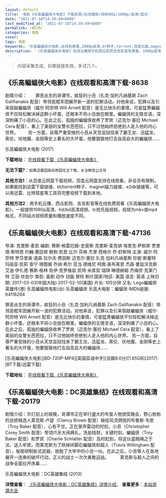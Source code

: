 ```yaml
---
layout: default
title: '电影《乐高蝙蝠侠大电影》下载资源/在线播放/视频地址/1080p/高清/蓝光'
date: "2021-07-10T14:39:49+0800"
last_modified_at: "2021-07-10T14:39:49+0800"
permalink: /8638/
categories: 电影
cover:
tags: 电影
keywords: '乐高蝙蝠侠大电影,在线免费看,1080p高清,bt种子,torrent,百度云盘,magnet,磁力链,迅雷下载资源'
description: '《乐高蝙蝠侠大电影》在线云播放手机西瓜影院吉吉影音免费看，1080p高清bd/hd未删减完整版和tc抢先枪版，mkv/mp4格式，附带bt/torrent种子、magnet/磁力链、百度云盘、网盘资源迅雷下载链接'
---
```


>内容采集生成，如果链接失效，多试几个。


## 《乐高蝙蝠侠大电影》在线观看和高清下载-8638

剧情介绍：　　罪恶丛生的哥谭市，疯狂的小丑（扎克·加利凡纳基斯 Zach Galifianakis 配音）带领恶棍军团展开新一波的犯罪活动。对他来说，犯罪以及引来宿敌蝙蝠侠（威尔·阿奈特 Will Arnett 配音）是无比快乐的事情，可是猛男蝙蝠侠不仅轻松解决掉这群小坏蛋，还根本不将小丑放在眼里。蝙蝠侠的无情言语，深深刺痛了小丑的心。在此之后，孤独的蝙蝠侠收养了罗宾（迈克尔·塞拉 Michael Cera 配音），看上了美丽的女警长芭芭拉，只不过他始终拒绝别人走入他的内心世界。 　　另一方面，自尊严重受挫的小丑从天空监狱找来了霸王龙、迅猛龙、索伦、伏地魔、金刚等史上著名的大坏蛋，他要狠狠地打击自高自大的蝙蝠侠……


乐高蝙蝠侠大电影 (2017)

**下载地址**： [在线观看下载 《乐高蝙蝠侠大电影》](https://www.btbtdy.me/btdy/dy10686.html) 


**无法下载?**：`如果迅雷因版权原因无法下载，关注微信公众号 `

**其他方法1**：从百度云网盘下载视频，百度云网盘支持在线观看，非会员有限制，如果能找到迅雷下载链接、bt/torrent种子、magnet磁力链接、e2dk链接等，可以用迅雷、比特彗星等工具将完整视频下载到本地。

**其他方法2**：用手机云播、西瓜影院、吉吉影音等在线免费观看《乐高蝙蝠侠大电影》，一般提供1080p高清、hd/bd高清视频、tc抢先版视频，视频为mkv或mp4格式，不同站点视频质量和播放速度不同。


## 《乐高蝙蝠侠大电影》在线观看和高清下载-47136

导演: 克里斯·麦凯 编剧: 赛斯·格雷厄姆-史密斯 克里斯·麦克纳 埃里克·萨默斯 贾里德·斯特恩 约翰·惠廷顿 鲍勃·凯恩 比尔·芬格 杰里·西格尔 乔·舒斯特 主演: 威尔·阿奈特 罗莎里奥·道森 拉尔夫·费因斯 迈克尔·塞拉 扎克·加利凡纳基斯 珍妮·斯蕾特 玛丽亚·凯莉 查宁·塔图姆 乔纳·希尔 亚当·德维尼 柯南·奥布莱恩 杰森·曼兹沃克斯 艾迪·伊扎德 赛斯·格林 佐伊·克罗维兹 凯特 米库契 瑞琪·琳德赫姆 杰梅奈·克莱门特 艾丽·坎伯尔 类型: 喜剧 动作 动画 冒险 制片国家/地区: 美国 语言: 英语 上映日期: 2017-03-03(中国大陆) 2017-02-10(美国) 片长: 105分钟 又名: Lego蝙蝠侠英雄传(港) 乐高蝙蝠侠电影(台) 乐高蝙蝠侠 乐高大电影：蝙蝠侠 IMDb链接: tt4116284

罪恶丛生的哥谭市，疯狂的小丑（扎克·加利凡纳基斯 Zach Galifianakis 配音）带领恶棍军团展开新一波的犯罪活动。对他来说，犯罪以及引来宿敌蝙蝠侠（威尔·阿奈特 Will Arnett 配音）是无比快乐的事情，可是猛男蝙蝠侠不仅轻松解决掉这群小坏蛋，还根本不将小丑放在眼里。蝙蝠侠的无情言语，深深刺痛了小丑的心。在此之后，孤独的蝙蝠侠收养了罗宾（迈克尔·塞拉 Michael Cera 配音），看上了美丽的女警长芭芭拉，只不过他始终拒绝别人走入他的内心世界。 另一方面，自尊严重受挫的小丑从天空监狱找来了霸王龙、迅猛龙、索伦、伏地魔、金刚等史上著名的大坏蛋，他要狠狠地打击自高自大的蝙蝠侠……


[乐高蝙蝠侠大电影][BD-720P-MP4][英国双语中字][豆瓣8.0分][1.65GB][2017][BT下载/迅雷下载]

**下载地址**： [在线观看下载 《乐高蝙蝠侠大电影》](https://www.btdx8.com/torrent/lgbfxddy_2017.html) 


## 《乐高蝙蝠侠大电影：DC英雄集结》在线观看和高清下载-20179

剧情介绍：华灯初上的夜晚，哥谭市正在举行盛大的年度人物颁奖晚会，野心勃勃的总统候选人莱克斯·卢瑟（Clancy Brown 配音）输给风流倜傥的布鲁斯·韦恩（Troy Baker 配音），心有不甘。正在掌声雷动的时刻，小丑（Christopher Corey Smith 配音）带领爪牙大闹典礼，洗劫钱财。关键时刻，蝙蝠侠（Troy Baker 配音）和罗宾（Charlie Schlatter 配音）及时赶到，将这伙盗贼绳之于法，送入牢房。而莱克斯为了除掉绊脚石蝙蝠侠和超人（Travis Willingham 配音），秘密研制新式武器，放跑了大牢中的小丑一伙。在此之后，小丑等人在各地展开一连串的破坏行动，正义的战士一次次勇敢迎战。  　　莱克斯与超人之间的战争全面拉开序幕……


乐高蝙蝠侠大电影：DC英雄集结 (2013)

**详情查看**： [《乐高蝙蝠侠大电影：DC英雄集结》详情介绍](/movie/20179/)， **查看更多**：[本站资源大全](/movie/t/all/)

